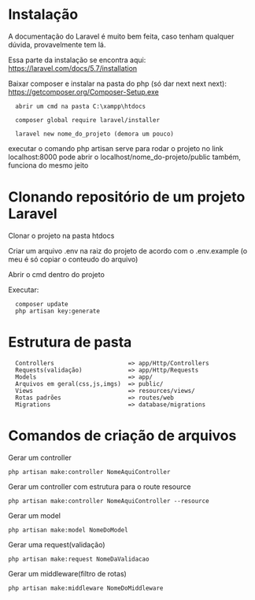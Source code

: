 # Instalação

  A documentação do Laravel é muito bem feita, caso tenham qualquer dúvida, provavelmente tem lá.

  Essa parte da instalação se encontra aqui: https://laravel.com/docs/5.7/installation

  Baixar composer e instalar na pasta do php (só dar next next next):
  https://getcomposer.org/Composer-Setup.exe

```
  abrir um cmd na pasta C:\xampp\htdocs

  composer global require laravel/installer

  laravel new nome_do_projeto (demora um pouco)
```

  executar o comando php artisan serve para rodar o projeto no link localhost:8000
  pode abrir o localhost/nome_do-projeto/public também, funciona do mesmo jeito

# Clonando repositório de um projeto Laravel

  Clonar o projeto na pasta htdocs

  Criar um arquivo .env na raiz do projeto de acordo com o .env.example (o meu é só copiar o conteudo do arquivo)

  Abrir o cmd dentro do projeto

  Executar:

```
  composer update
  php artisan key:generate
```

# Estrutura de pasta

```
  Controllers                     => app/Http/Controllers
  Requests(validação)             => app/Http/Requests
  Models                          => app/
  Arquivos em geral(css,js,imgs)  => public/
  Views                           => resources/views/
  Rotas padrões                   => routes/web
  Migrations                      => database/migrations
```

# Comandos de criação de arquivos

  Gerar um controller
```
php artisan make:controller NomeAquiController
```

  Gerar um controller com estrutura para o route resource
```
php artisan make:controller NomeAquiController --resource
```
    
  Gerar um model
```
php artisan make:model NomeDoModel
```

  Gerar uma request(validação)
```
php artisan make:request NomeDaValidacao
```

  Gerar um middleware(filtro de rotas)
```
php artisan make:middleware NomeDoMiddleware
```

